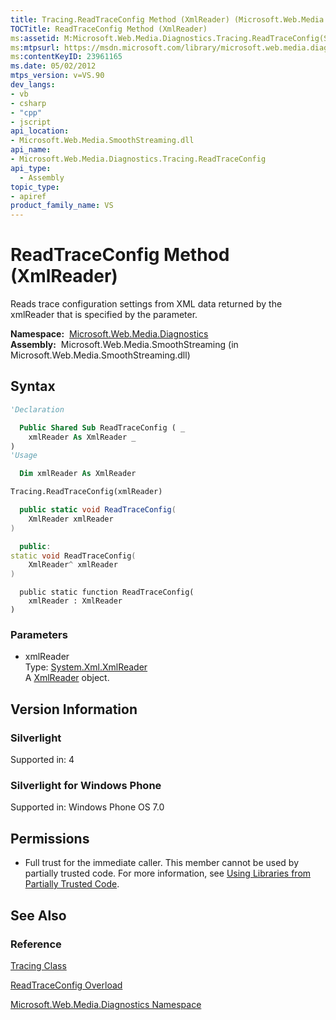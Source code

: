 ```yaml
---
title: Tracing.ReadTraceConfig Method (XmlReader) (Microsoft.Web.Media.Diagnostics)
TOCTitle: ReadTraceConfig Method (XmlReader)
ms:assetid: M:Microsoft.Web.Media.Diagnostics.Tracing.ReadTraceConfig(System.Xml.XmlReader)
ms:mtpsurl: https://msdn.microsoft.com/library/microsoft.web.media.diagnostics.tracing.readtraceconfig(v=VS.90)
ms:contentKeyID: 23961165
ms.date: 05/02/2012
mtps_version: v=VS.90
dev_langs:
- vb
- csharp
- "cpp"
- jscript
api_location:
- Microsoft.Web.Media.SmoothStreaming.dll
api_name:
- Microsoft.Web.Media.Diagnostics.Tracing.ReadTraceConfig
api_type:
  - Assembly
topic_type:
- apiref
product_family_name: VS
---
```


# ReadTraceConfig Method (XmlReader)

Reads trace configuration settings from XML data returned by the xmlReader that is specified by the parameter.

**Namespace:**  [Microsoft.Web.Media.Diagnostics](microsoft-web-media-diagnostics-namespace_1.md)  
**Assembly:**  Microsoft.Web.Media.SmoothStreaming (in Microsoft.Web.Media.SmoothStreaming.dll)

## Syntax

```vb
'Declaration

  Public Shared Sub ReadTraceConfig ( _
    xmlReader As XmlReader _
)
'Usage

  Dim xmlReader As XmlReader

Tracing.ReadTraceConfig(xmlReader)
```

```csharp
  public static void ReadTraceConfig(
    XmlReader xmlReader
)
```

```cpp
  public:
static void ReadTraceConfig(
    XmlReader^ xmlReader
)
```

```jscript
  public static function ReadTraceConfig(
    xmlReader : XmlReader
)
```

### Parameters

  - xmlReader  
    Type: [System.Xml.XmlReader](https://msdn.microsoft.com/library/b8a5e1s5)  
    A [XmlReader](https://msdn.microsoft.com/library/b8a5e1s5) object.  

## Version Information

### Silverlight

Supported in: 4  

### Silverlight for Windows Phone

Supported in: Windows Phone OS 7.0  

## Permissions

  - Full trust for the immediate caller. This member cannot be used by partially trusted code. For more information, see [Using Libraries from Partially Trusted Code](https://msdn.microsoft.com/library/8skskf63).

## See Also

### Reference

[Tracing Class](tracing-class-microsoft-web-media-diagnostics_1.md)

[ReadTraceConfig Overload](tracing-readtraceconfig-method-microsoft-web-media-diagnostics_1.md)

[Microsoft.Web.Media.Diagnostics Namespace](microsoft-web-media-diagnostics-namespace_1.md)
